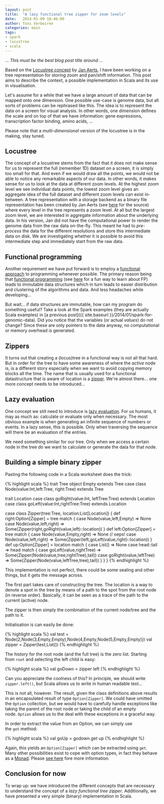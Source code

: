 ```yaml
---
layout: post
title:  "A lazy functional tree zipper for zoom levels"
date:   2014-01-09 18:46:00
author: Toni Verbeiren
categories: main
tags:
- spark
- locustree
- scala
---
```

*... This must be the best blog post title around ...*

Based on the [Locustree concept](http://saaientist.blogspot.be/2009/04/locustree-searching-genomic-loci.html) by [Jan Aerts](http://homes.esat.kuleuven.be/~bioiuser/person.php?persid=473), I have been working on a tree representation for storing zoom and pan/shift information. This post aims to describe the context, a possible implementation in Scala and its use in visualisation.

Let's assume for a while that we have a large amount of data that can be mapped onto one dimension. One possible use-case is genome data, but all sorts of problems can be rephrased like this. The idea is to represent the data on a screen for visual analysis. In other words, one dimension defines the scale and on top of that we have information: gene expressions, transcription factor binding, amino acids, ...

Please note that a *multi-dimensional* version of the locustree is in the making, stay tuned.

## Locustree
The concept of a locustree stems from the fact that it does not make sense for us to represent the full (remember 1D) dataset on a screen, it is simply too small for that. And even if we would draw all the points, we would not be able to notice any remarkable aspects of our data. In other words, it makes sense for us to look at the data at different zoom levels. At the highest zoom level we see individual data points, the lowest zoom level gives an aggregate idea of the full dataset and different zoom levels can exist in-between. A tree representation with a storage backend as a binary file representation has been created by Jan Aerts (see [here](https://github.com/jandot/locustree) for the source) where every level in the tree represents a zoom level. At all but the largest zoom level, we are interested in aggregate information about the underlying data. In his version, Jan did not have the computational power to render the genome data from the raw data on-the-fly. This meant he had to *pre-process* the data for the different resolutions and store this intermediate data on disk. We are investigating whether it is possible to avoid this intermediate step and immediately start from the raw data.

## Functional programming
Another requirement we have put forward is to employ a [functional approach](http://en.wikipedia.org/wiki/Functional_programming) to programming whenever possible. The primary reason being that [functional programming](http://www.defmacro.org/ramblings/fp.html) (see [here](http://fsharpforfunandprofit.com/posts/ten-reasons-not-to-use-a-functional-programming-language/) for a fun way to learn about FP) leads to immutable data structures which in turn leads to easier distribution and clustering of the algorithms and data. And less headaches while developing...

But wait... if data structures are immutable, how can my program do something useful? Take a look at the Spark examples (they are actually Scala examples) in [a previous post]({{ site.baseurl }}/2014/01/spark-for-genomic-data). Did you notice that the variables (or actual *values*) do not change? Since these are only pointers to the data anyway, no computational or memory overhead is generated.

## Zippers
It turns out that creating a (locus)tree in a functional way is not all that hard. But in order for the tree to have some awareness of where the *active* node is, is a different story especially when we want to avoid copying memory blocks all the time. The name that is usually used for a functional datastructure that is aware of location is a [zipper](http://en.wikipedia.org/wiki/Zipper_(data_structure)). We're almost there... one more concept needs to be introduced...

## Lazy evaluation
One concept we still need to introduce is [lazy evaluation](http://en.wikipedia.org/wiki/Lazy_evaluation). For us humans, it may as much as: calculate or evaluate only when necessary. The most obvious example is when generating an infinite sequence of numbers or events. In a lazy sense, this is possible. Only when traversing the sequence will there be an evaluation of the entries.

We need something similar for our tree. Only when we access a certain node in the tree do we want to calculate or generate the data for that node.

## Building a simple binary zipper

Pasting the following code in a Scala worksheet does the trick:

{% highlight scala %}
trait Tree
object Empty extends Tree
case class Node(value:Int,left:Tree, right:Tree) extends Tree

trait Location
  case class goRight(value:Int, leftTree:Tree) extends Location
  case class goLeft(value:Int,rightTree:Tree) extends Location

  case class Zipper(tree:Tree, location:List[Location]) {
    def right:Option[Zipper] = tree match {
      case Node(value,left,Empty) =&gt; None
      case Node(value,left,right) =&gt; Some(Zipper(right,goRight(value,left)::location))
    }
    def left:Option[Zipper] = tree match {
      case Node(value,Empty,right) =&gt; None  // oeps!
      case Node(value,left,right) =&gt; Some(Zipper(left,goLeft(value,right)::location))
    }
    def up:Option[Zipper] = location match {
      case List() =&gt; None
      case head::tail =&gt; head match {
      case goLeft(value,rightTree) =&gt; Some(Zipper(Node(value,tree,rightTree),tail))
      case goRight(value,leftTree) =&gt; Some(Zipper(Node(value,leftTree,tree),tail))
    }
  }
}
{% endhighlight %}

This implementation is not perfect, there could be some sealing and other things, but it gets the message across.

The first part takes care of constructing the tree. The location is a way to denote a spot in the tree by means of a path to the spot from the root node (in reverse order). Basically, it can be seen as a trace of the path to the current (active) node.

The zipper is then simply the combination of the current node/tree and the path to it.

Initialisation is can easily be done:

{% highlight scala %}
val test = Node(2,Node(3,Empty,Empty),Node(4,Empty,Node(5,Empty,Empty)))
val zipper = Zipper(test,List())
{% endhighlight %}

The *history* for the root node (and the full tree) is the zero list. Starting from `root` and selecting the left child is easy:

{% highlight scala %}
val goDown = zipper left
{% endhighlight %}

Can you appreciate the coolness of this? In principle, we should write `zipper.left()`, but Scala allows us to write in human readable text...

This is not all, however. The result, given the class definitions above results in an encapsulated result of type `Option[Zipper]`. We could have omitted the `Option` collection, but we would have to carefully handle exceptions like taking the parent of the root node or taking the child of an empty node. `Option` allows us to the deal with these exceptions in a graceful way.

In order to extract the value from an Option, we can simply use the `get` method:

{% highlight scala %}
val goUp = godown.get up
{% endhighlight %}

Again, this yields an `Option[Zipper]` which can be extracted using `get`. Many other possibilities exist to cope with option types, in fact they behave as a [Monad](http://en.wikipedia.org/wiki/Monad). Please [see here](http://danielwestheide.com/blog/2012/12/19/the-neophytes-guide-to-scala-part-5-the-option-type.html) fore more information.

## Conclusion for now
To wrap up: we have introduced the different concepts that are necessary to understand the concept of a *lazy functional tree zipper*. Additionally, we have presented a very simple (binary) implementation in Scala.
